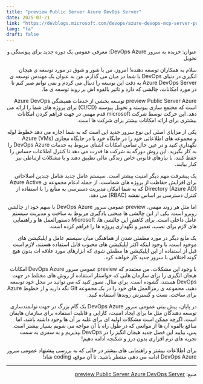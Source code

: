 ```yaml
---
title: "preview Public Server Azure DevOps Server"
date: 2025-07-21
link: "https://devblogs.microsoft.com/devops/azure-devops-mcp-server-public-preview/"
lang: "fa"
draft: false
---
```


<div dir="rtl">
عنوان: خزیده به سرور DevOps Azure: معرفی عمومی یک دوره جدید برای پیوستگی و تحویل

سلام به همکاران توسعه دهنده! امروز، من با شور و شوق در مورد توسعه ی هیجان انگیزی در دنیای DevOps با شما در میان می گذارم. من به عنوان یک مهندس توسعه ی Azure DevOps Server به دقت این توسعه را دنبال می کردم و نمی توانم صبر کنم تا در مورد امکانات، چالشی که دارد و تاثیر بالقوه اش بر روند توسعه ی ما.

preview Public Server Azure توسعه بخشی از خدمات همیشگی Azure DevOps است که مجتمع سازی پیوسته و تحویل پیوسته (CI/CD) برای پروژه های شما را ارائه می دهد. این حرکت توسط شرکت microsoft قدم مهمی در جهت فراهم کردن امکانات بیشتری برای ارائه امکانات بیشتر برای شرکت ها است.

یکی از مزایای اصلی این نوع سرور جدید این است که به شما اجازه می دهد خطوط لوله و مجموعه های اطلاعاتی خود را در جایگاه خود یا در جایگاه مجازی Azure (VMs) نگهداری کنید و در عین حال تمامی امکانات آشنای مربوط به خدمات DevOps Azure را به کار بگیرید. این روش دورگه به شرکت ها قدرت می دهد تا کنترل اطلاعات حساس را حفظ کنند، با نیازهای قانونی خاص زندگی مالی تطبیق دهند و با مشکلات ارتباطی نیز کنار بیایند.

یک پیشرفت مهم دیگر امنیت بیشتر است. سیستم عامل جدید شامل چندین اصلاحاتی برای افزایش حفاظت از پروژه های شماست، از جمله ادغام مجموعه ی Azure Active Directory (Azure AD) که به شما امکان مدیریت دسترسی به منابع را با استفاده از کنترل دسترسی بر اساس نقشه (RBAC) می دهد.

اما مثل هر روند مهمی، preview عمومی سرور DevOps Azure با سهم خود از چالشی روبرو است. یکی از این چالشی ها منحنی یادگیری مربوط به ساخت و مدیریت سیستم عامل داخلی است. برای کاهش این چالشی ها، Microsoft دستورالعمل ها و راهنمایی های لازم برای نصب، تعمیر و نگهداری پروژه ها را فراهم کرده است.

یک مانع دیگر در مورد مطمئن شدن از هماهنگی میان سیستم عامل و اپلیکیشن های موجود است. با وجود اینکه اکثر اپلیکیشن های محبوب قابل استفاده هستند، لازم است قبل از استفاده از این اپلیکیشن ها مطمئن شوی که ابزارهای مورد علاقه ات بدون هیچ گونه اختلافی با سرور جدید کار خواهند کرد.

با وجود این مشکلات، من معتقدم که preview عمومی سرور DevOps Azure امکانات هیجان انگیزی را برای سازمان هایی که خواستار استفاده از روش های مختلط در جهت DevOps هستند، گشوده است. برای مثال، تصور کنید که می توانید در محل خود توسعه دهید، مجموعه ی رمزالعمل های خود را در یک مجموعه Git نگه دارید و از خطوط Azure برای ساخت، تست و گسترش روندها استفاده کنید.

در پایان، پیش بینی عمومی سرور DevOps Azure یک گام بزرگ در جهت توانمندسازی توسعه دهندگان مثل ما برای ایجاد امنیت، کارایی و قابلیت استفاده برای سازمان هایمان است. اگرچه ممکن است مشکلات اولیه ای برای غلبه بر آن ها وجود داشته باشد، اما منافع بالقوه آن ها از موانعی که در طول راه با آن مواجه می شویم بسیار بیشتر است. پس، بیایید این فصل جدید هیجان انگیز را در DevOps بپذیریم و به سفری به سمت تجربه های نرم افزاری بدون درز و شکنجه ادامه دهیم!

برای اطلاعات بیشتر و راهنمایی های بیشتر در حالی که به بررسی پیشنهاد عمومی سرور DevOps Azure ادامه می دهم، منتظر باشید. تا آن موقع، coding شاد!

---

منبع: [preview Public Server Azure DevOps Server](https://devblogs.microsoft.com/devops/azure-devops-mcp-server-public-preview/)
</div>


